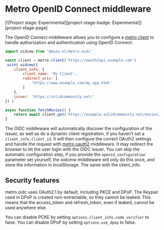 # Metro OpenID Connect middleware

[![Project stage: Experimental][project-stage-badge: Experimental]][project-stage-page]

The OpenID Connect middleware allows you to configure a [metro client](https://github.com/muze-nl/metro) to handle authorization and authentication using OpenID Connect:

```javascript
import oidcmw from '@muze-nl/metro-oidc'

const client = metro.client('https://oauth2api.example.com')
.with( oidcmw({
	client_info: {
		client_name: 'My Client',
		redirect_uris: [
			'https://www.example.com/my_app.html'
		]
	},
	issuer: 'https://solidcommunity.net/'
}) )

async function fetchMovies() {
	return await client.get('https://example.solidcommunity.net/movies/')
}
````

The OIDC middleware will automatically discover the configuration of the issuer, as well as do a dynamic client registration, if you haven't set a `client_info.client_id`.
It will then configure the correct OAuth2 settings and handle the request with [metro oauth2](https://github.com/muze-nl/metro-oauth2) middleware. It may redirect the browser to let the user login with the OIDC issuer. You can skip the automatic configuration step, if you provide the `openid_configuration` parameter set yourself, the oidcmw middleware will only do this once, and store the information in localStorage. The same with the client_info.

## Security features

metro.oidc uses OAuth2.1 by default, including PKCE and DPoP. The Keypair used in DPoP is created non-extractable, so they cannot be leaked. This means that the access_token and refresh_token, even if leaked, cannot be used anywhere else.

You can disable PCKE by setting `options.client_info.code_verifier` to false.
You can disable DPoP by setting `options.use_dpop` to false.
